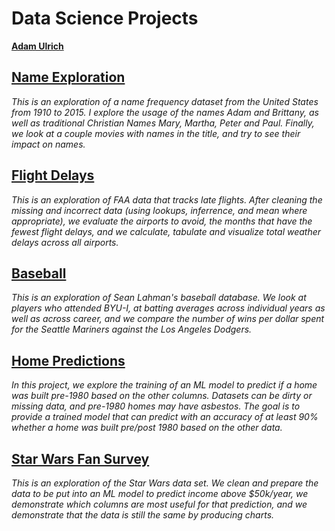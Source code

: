 # Data Science Projects

[__Adam Ulrich__](./projects/Adam_Ulrich_resume.md)

## [Name Exploration](./projects/whats_in_a_name/what_is_in_a_name.html)

_This is an exploration of a name frequency dataset from the United States from 1910 to 2015. I explore the usage of the names Adam and Brittany, as well as traditional Christian Names Mary, Martha, Peter and Paul. Finally, we look at a couple movies with names in the title, and try to see their impact on names._

## [Flight Delays](./projects/flight_delays/flight_delays.html)

_This is an exploration of FAA data that tracks late flights. After cleaning the missing and incorrect data (using lookups, inferrence, and mean where appropriate), we evaluate the airports to avoid, the months that have the fewest flight delays, and we calculate, tabulate and visualize total weather delays across all airports._

## [Baseball](./projects/baseball/baseball.html)

_This is an exploration of Sean Lahman's baseball database. We look at players who attended BYU-I, at batting averages across individual years as well as across career, and we compare the number of wins per dollar spent for the Seattle Mariners against the Los Angeles Dodgers._

## [Home Predictions](./projects/home_year_built_predictions/home_year_built_predictions.html)
_In this project, we explore the training of an ML model to predict if a home was built pre-1980 based on the other columns. Datasets can be dirty or missing data, and pre-1980 homes may have asbestos. The goal is to provide a trained model that can predict with an accuracy of at least 90% whether a home was built pre/post 1980 based on the other data._

## [Star Wars Fan Survey](./projects/star_wars/star_wars.html)

_This is an exploration of the Star Wars data set. We clean and prepare the data to be put into an ML model to predict income above \$50k/year, we demonstrate which columns are most useful for that prediction, and we demonstrate that the data is still the same by producing charts._
